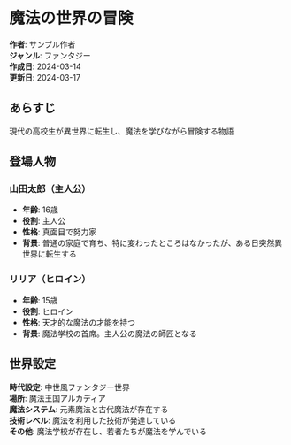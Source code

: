 # 魔法の世界の冒険

**作者**: サンプル作者  
**ジャンル**: ファンタジー  
**作成日**: 2024-03-14  
**更新日**: 2024-03-17

## あらすじ

現代の高校生が異世界に転生し、魔法を学びながら冒険する物語

## 登場人物

### 山田太郎（主人公）

- **年齢**: 16歳
- **役割**: 主人公
- **性格**: 真面目で努力家
- **背景**: 普通の家庭で育ち、特に変わったところはなかったが、ある日突然異世界に転生する

### リリア（ヒロイン）

- **年齢**: 15歳
- **役割**: ヒロイン
- **性格**: 天才的な魔法の才能を持つ
- **背景**: 魔法学校の首席。主人公の魔法の師匠となる

## 世界設定

**時代設定**: 中世風ファンタジー世界  
**場所**: 魔法王国アルカディア  
**魔法システム**: 元素魔法と古代魔法が存在する  
**技術レベル**: 魔法を利用した技術が発達している  
**その他**: 魔法学校が存在し、若者たちが魔法を学んでいる
